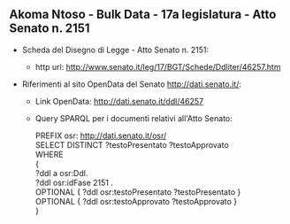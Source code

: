 ## Akoma Ntoso - Bulk Data - 17a legislatura - Atto Senato n. 2151 ##

* Scheda del Disegno di Legge - Atto Senato n. 2151:
	* http url: http://www.senato.it/leg/17/BGT/Schede/Ddliter/46257.htm

* Riferimenti al sito OpenData del Senato http://dati.senato.it/:
	* Link OpenData: http://dati.senato.it/ddl/46257
	* Query SPARQL per i documenti relativi all'Atto Senato:

        PREFIX osr: <http://dati.senato.it/osr/>  
		SELECT DISTINCT ?testoPresentato ?testoApprovato  
		WHERE  
		{  
		    ?ddl a osr:Ddl.  
		    ?ddl osr:idFase 2151 .  
		    OPTIONAL { ?ddl osr:testoPresentato ?testoPresentato }  
		    OPTIONAL { ?ddl osr:testoApprovato ?testoApprovato }  
		}
		